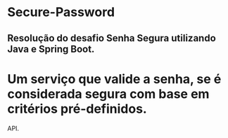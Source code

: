 # Secure-Password
## Resolução do desafio Senha Segura utilizando Java e Spring Boot. 

# Um serviço que valide a senha, se é considerada segura com base em critérios pré-definidos. 
API.
